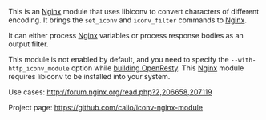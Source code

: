 <!---
    @title         Iconv Nginx Module
    @creator       Yichun Zhang
    @created       2011-06-21 09:04 GMT
    @modifier      YichunZhang
    @modified      2011-06-22 07:36 GMT
    @changecount   5
--->

This is an [Nginx](nginx/) module that uses libiconv to convert characters of different encoding. It brings the `set_iconv` and `iconv_filter` commands to [Nginx](nginx/).

It can either process [Nginx](nginx/) variables or process response bodies as an output filter.

This module is not enabled by default, and you need to specify the `--with-http_iconv_module` option while [building OpenResty](installation/). This [Nginx](nginx/) module requires libiconv to be installed into your system.

Use cases: http://forum.nginx.org/read.php?2,206658,207119

Project page: https://github.com/calio/iconv-nginx-module

